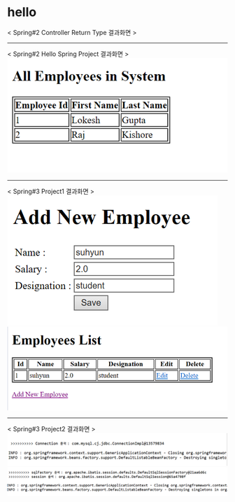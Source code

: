 # hello

< Spring#2 Controller Return Type 결과화면 ><br>

<hr>
< Spring#2 Hello Spring Project 결과화면 ><br>
<img src="https://github.com/21700119/hello/blob/master/HelloSpring/spring%232-1.png">
<hr>
< Spring#3 Project1 결과화면 ><br>
<img src="https://github.com/21700119/hello/blob/master/HelloSpring/spring%233-1.png">
<img src="https://github.com/21700119/hello/blob/master/HelloSpring/spring%233-2.png">
<hr>
< Spring#3 Project2 결과화면 ><br>
<img src="https://github.com/21700119/hello/blob/master/HelloSpring/spring%233-3.png">
<img src="https://github.com/21700119/hello/blob/master/HelloSpring/spring%233-4.png">
